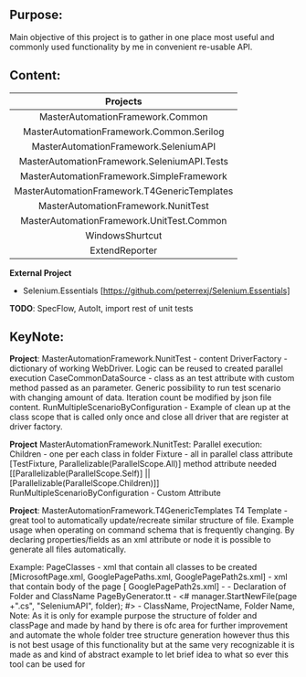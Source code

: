 ﻿
Purpose: 
-
Main objective of this project is to gather in one place most useful and commonly used functionality by me
in convenient re-usable API. 

Content:
-

|                       Projects		                     |
|:----------------------------------------------------------:|
| MasterAutomationFramework.Common							 |
| MasterAutomationFramework.Common.Serilog					 | 
| MasterAutomationFramework.SeleniumAPI						 |
| MasterAutomationFramework.SeleniumAPI.Tests				 |
| MasterAutomationFramework.SimpleFramework					 |
| MasterAutomationFramework.T4GenericTemplates				 |
| MasterAutomationFramework.NunitTest						 |  
| MasterAutomationFramework.UnitTest.Common					 |
| WindowsShurtcut											 |
| ExtendReporter											 |
																					  
																					 
**External Project**
- Selenium.Essentials [https://github.com/peterrexj/Selenium.Essentials]

**TODO**: SpecFlow, AutoIt, import rest of unit tests

KeyNote:
-

**Project**: MasterAutomationFramework.NunitTest - content
DriverFactory - dictionary of working WebDriver. Logic can be reused to created parallel execution 
CaseCommonDataSource - class as an test attribute with custom method passed as an parameter. 
	Generic possibility to run test scenario with changing amount of data. Iteration count be modified by json file content.
RunMultipleScenarioByConfiguration - Example of clean up at the class scope that is called only once and close all driver that are register
	at driver factory.

**Project** MasterAutomationFramework.NunitTest:
Parallel execution:		
		Children - one per each class in folder 
		Fixture - all in parallel class attribute [TestFixture, Parallelizable(ParallelScope.All)]
			method attribute needed [[Parallelizable(ParallelScope.Self)] || [Parallelizable(ParallelScope.Children)]]
		RunMultipleScenarioByConfiguration - Custom Attribute

**Project**: MasterAutomationFramework.T4GenericTemplates
T4 Template - great tool to automatically update/recreate similar structure of file. Example usage when operating on command schema that 
is frequently changing. By declaring properties/fields as an xml attribute or node it is possible to generate all files automatically.

Example: 
	PageClasses																	 - xml that contain all classes to be created
	[MicrosoftPage.xml, GooglePagePaths.xml, GooglePagePath2s.xml]				 - xml that contain body of the page
	[ GooglePagePath2s.xml] -	<PageClass page="GooglePage2By" folder="Google"> -  Declaration of Folder and ClassName
	PageByGenerator.tt															 - <# manager.StartNewFile(page +".cs", "SeleniumAPI", folder); #>					 - ClassName, ProjectName, Folder Name,
	Note: As it is only for example purpose the structure of folder and classPage and made by hand by there is ofc area for further improvement and
	automate the whole folder tree structure generation however thus this is not best usage of this functionality but at the same very 
	recognizable it is made	as and kind of abstract example to let brief idea to what so ever this tool can be used for






